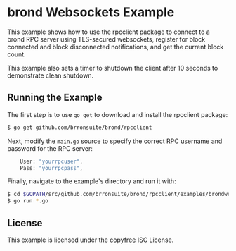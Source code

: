 brond Websockets Example
=======================

This example shows how to use the rpcclient package to connect to a brond RPC
server using TLS-secured websockets, register for block connected and block
disconnected notifications, and get the current block count.

This example also sets a timer to shutdown the client after 10 seconds to
demonstrate clean shutdown.

## Running the Example

The first step is to use `go get` to download and install the rpcclient package:

```bash
$ go get github.com/brronsuite/brond/rpcclient
```

Next, modify the `main.go` source to specify the correct RPC username and
password for the RPC server:

```Go
	User: "yourrpcuser",
	Pass: "yourrpcpass",
```

Finally, navigate to the example's directory and run it with:

```bash
$ cd $GOPATH/src/github.com/brronsuite/brond/rpcclient/examples/brondwebsockets
$ go run *.go
```

## License

This example is licensed under the [copyfree](http://copyfree.org) ISC License.
